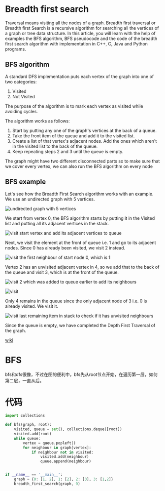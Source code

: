 # Breadth first search



Traversal means visiting all the nodes of a graph. Breadth first traversal or Breadth first Search is a recursive algorithm for searching all the vertices of a graph or tree data structure. In this article, you will learn with the help of examples the BFS algorithm, BFS pseudocode and the code of the breadth first search algorithm with implementation in C++, C, Java and Python programs.

## BFS algorithm

A standard DFS implementation puts each vertex of the graph into one of two categories:

1. Visited
2. Not Visited

The purpose of the algorithm is to mark each vertex as visited while avoiding cycles.

The algorithm works as follows:

1. Start by putting any one of the graph's vertices at the back of a queue.
2. Take the front item of the queue and add it to the visited list.
3. Create a list of that vertex's adjacent nodes. Add the ones which aren't in the visited list to the back of the queue.
4. Keep repeating steps 2 and 3 until the queue is empty.

The graph might have two different disconnected parts so to make sure that we cover every vertex, we can also run the BFS algorithm on every node

## BFS example

Let's see how the Breadth First Search algorithm works with an example. We use an undirected graph with 5 vertices.

![undirected graph with 5 vertices](https://cdn.programiz.com/sites/tutorial2program/files/graph-bfs-step-0.jpg)

We start from vertex 0, the BFS algorithm starts by putting it in the Visited list and putting all its adjacent vertices in the stack.

![visit start vertex and add its adjacent vertices to queue](https://cdn.programiz.com/sites/tutorial2program/files/graph-bfs-step-1.jpg)

Next, we visit the element at the front of queue i.e. 1 and go to its adjacent nodes. Since 0 has already been visited, we visit 2 instead.





![visit the first neighbour of start node 0, which is 1](https://cdn.programiz.com/sites/tutorial2program/files/graph-bfs-step-2.jpg)

Vertex 2 has an unvisited adjacent vertex in 4, so we add that to the back of the queue and visit 3, which is at the front of the queue.

![visit 2 which was added to queue earlier to add its neighbours](https://cdn.programiz.com/sites/tutorial2program/files/graph-bfs-step-3.jpg)

![visit ](https://cdn.programiz.com/sites/tutorial2program/files/graph-bfs-step-4.jpg)

 

Only 4 remains in the queue since the only adjacent node of 3 i.e. 0 is already visited. We visit it.

![visit last remaining item in stack to check if it has unvisited neighbours](https://cdn.programiz.com/sites/tutorial2program/files/graph-bfs-step-5.jpg)

Since the queue is empty, we have completed the Depth First Traversal of the graph.



[wiki](https://en.wikipedia.org/wiki/Breadth-first_search)

# BFS

bfs和dfs很像，不过在图的便利中，bfs先从root节点开始，在遍历第一层，如何第二层，一直从后。

# 代码

```python
import collections

def bfs(graph, root): 
    visited, queue = set(), collections.deque([root])
    visited.add(root)
    while queue: 
        vertex = queue.popleft()
        for neighbour in graph[vertex]: 
            if neighbour not in visited: 
                visited.add(neighbour) 
                queue.append(neighbour) 


if __name__ == '__main__':
    graph = {0: [1, 2], 1: [2], 2: [3], 3: [1,2]} 
    breadth_first_search(graph, 0)
```

